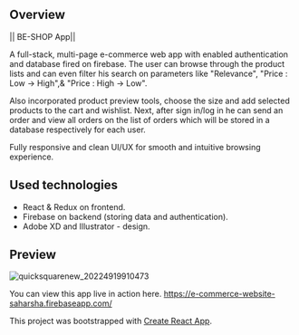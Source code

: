 ## Overview
|| BE-SHOP App||

A full-stack, multi-page e-commerce web app with enabled authentication and database fired on firebase. The user can browse through the product lists and can even filter his search on parameters like "Relevance", "Price : Low -> High",& "Price : High -> Low". 

Also incorporated product preview tools, choose the size and add selected products to the cart and wishlist. Next, after sign in/log in he can send an order and view all orders on the list of orders which will be stored in a database respectively for each user.

Fully responsive and clean UI/UX for smooth and intuitive browsing experience.



## Used technologies

- React & Redux on frontend. 
- Firebase on backend (storing data and authentication). 
- Adobe XD and Illustrator - design.

## Preview
![quicksquarenew_20224919910473](https://user-images.githubusercontent.com/60267353/162576661-ef575484-0bd9-4fe0-9409-41daaab4c739.jpg)



You can view this app live in action here.
https://e-commerce-website-saharsha.firebaseapp.com/

This project was bootstrapped with [Create React App](https://github.com/facebook/create-react-app).
